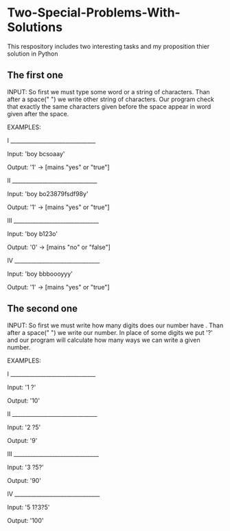# Two-Special-Problems-With-Solutions
This respository includes two interesting tasks and my proposition thier solution in Python
## The first one
INPUT:
So first we must type some word or a string of characters. Than after a space(" ") we write other string of characters. Our program check that exactly the same characters given before the space appear in word given after the space.

EXAMPLES: 

I _______________________________

Input: 'boy bcsoaay'

Output: '1' -> [mains "yes" or "true"]

II _______________________________

Input: 'boy bo23879fsdf98y'

Output: '1' -> [mains "yes" or "true"]

III _______________________________

Input: 'boy b123o'

Output: '0' -> [mains "no" or "false"]

IV _______________________________

Input: 'boy bbboooyyy'

Output: '1' -> [mains "yes" or "true"]


## The second one
INPUT:
So first we must write how many digits does our number have . Than after a space(" ") we write our number. In place of some digits we put '?' and our program will calculate how many ways we can write a given number.

EXAMPLES: 

I _______________________________

Input: '1 ?'

Output: '10'

II _______________________________

Input: '2 ?5'

Output: '9'

III _______________________________

Input: '3 ?5?'

Output: '90'

IV _______________________________

Input: '5 1?3?5'

Output: '100'
